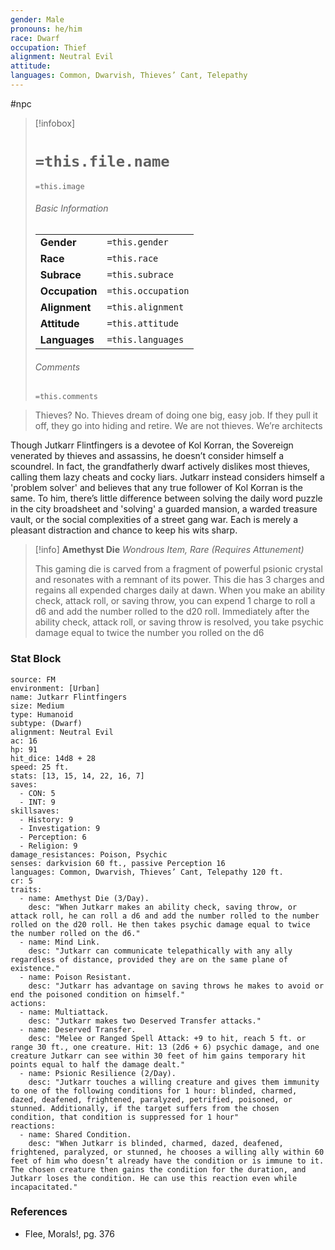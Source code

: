 ```yaml
---
gender: Male
pronouns: he/him
race: Dwarf
occupation: Thief
alignment: Neutral Evil
attitude: 
languages: Common, Dwarvish, Thieves’ Cant, Telepathy
---
```

#npc 

> [!infobox]
> # `=this.file.name`
> `=this.image`
> ###### Basic Information
> |  |  |
> | ---- | ---- |
> | **Gender** | `=this.gender` |
> | **Race** | `=this.race` |
> | **Subrace** | `=this.subrace` |
> | **Occupation** | `=this.occupation` |
> | **Alignment** | `=this.alignment` |
> | **Attitude** | `=this.attitude` |
> | **Languages** | `=this.languages` |
> ###### Comments
> `=this.comments`

>Thieves? No. Thieves dream of doing one big, easy job. If they pull it off, they go into hiding and retire. We are not thieves. We’re architects

Though Jutkarr Flintfingers is a devotee of Kol Korran, the Sovereign venerated by thieves and assassins, he doesn’t consider himself a scoundrel. In fact, the grandfatherly dwarf actively dislikes most thieves, calling them lazy cheats and cocky liars. Jutkarr instead considers himself a 'problem solver' and believes that any true follower of Kol Korran is the same. To him, there’s little difference between solving the daily word puzzle in the city broadsheet and 'solving' a guarded mansion, a warded treasure vault, or the social complexities of a street gang war. Each is merely a pleasant distraction and chance to keep his wits sharp.

>[!info] **Amethyst Die**
>*Wondrous Item, Rare (Requires Attunement)*
>
>This gaming die is carved from a fragment of powerful psionic crystal and resonates with a remnant of its power. This die has 3 charges and regains all expended charges daily at dawn. When you make an ability check, attack roll, or saving throw, you can expend 1 charge to roll a d6 and add the number rolled to the d20 roll. Immediately after the ability check, attack roll, or saving throw is resolved, you take psychic damage equal to twice the number you rolled on the d6

### Stat Block

```statblock
source: FM
environment: [Urban]
name: Jutkarr Flintfingers
size: Medium
type: Humanoid
subtype: (Dwarf)
alignment: Neutral Evil
ac: 16
hp: 91
hit_dice: 14d8 + 28
speed: 25 ft.
stats: [13, 15, 14, 22, 16, 7]
saves:
  - CON: 5
  - INT: 9
skillsaves:
  - History: 9
  - Investigation: 9
  - Perception: 6
  - Religion: 9
damage_resistances: Poison, Psychic
senses: darkvision 60 ft., passive Perception 16
languages: Common, Dwarvish, Thieves’ Cant, Telepathy 120 ft.
cr: 5
traits:
  - name: Amethyst Die (3/Day).
    desc: "When Jutkarr makes an ability check, saving throw, or attack roll, he can roll a d6 and add the number rolled to the number rolled on the d20 roll. He then takes psychic damage equal to twice the number rolled on the d6."
  - name: Mind Link.
    desc: "Jutkarr can communicate telepathically with any ally regardless of distance, provided they are on the same plane of existence."
  - name: Poison Resistant.
    desc: "Jutkarr has advantage on saving throws he makes to avoid or end the poisoned condition on himself."
actions:
  - name: Multiattack.
    desc: "Jutkarr makes two Deserved Transfer attacks."
  - name: Deserved Transfer.
    desc: "Melee or Ranged Spell Attack: +9 to hit, reach 5 ft. or range 30 ft., one creature. Hit: 13 (2d6 + 6) psychic damage, and one creature Jutkarr can see within 30 feet of him gains temporary hit points equal to half the damage dealt."
  - name: Psionic Resilience (2/Day).
    desc: "Jutkarr touches a willing creature and gives them immunity to one of the following conditions for 1 hour: blinded, charmed, dazed, deafened, frightened, paralyzed, petrified, poisoned, or stunned. Additionally, if the target suffers from the chosen condition, that condition is suppressed for 1 hour"
reactions:
  - name: Shared Condition.
    desc: "When Jutkarr is blinded, charmed, dazed, deafened, frightened, paralyzed, or stunned, he chooses a willing ally within 60 feet of him who doesn’t already have the condition or is immune to it. The chosen creature then gains the condition for the duration, and Jutkarr loses the condition. He can use this reaction even while incapacitated."
```

### References

- Flee, Morals!, pg. 376